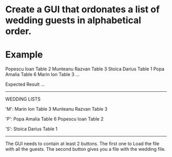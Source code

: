 # Create a GUI that ordonates a list of wedding guests in alphabetical order.

# Example 

Popescu Ioan Table 2
Munteanu Razvan Table 3
Stoica Darius Table 1
Popa Amalia Table 6
Marin Ion Table 3
...

Expected Result ...

----

WEDDING LISTS

'M':
Marin Ion Table 3
Munteanu Razvan Table 3

'P':
Popa Amalia Table 6
Popescu Ioan Table 2

'S':
Stoica Darius Table 1

--------

The GUI needs to contain at least 2 buttons.
The first one to Load the file with all the guests.
The second button gives you a file with the wedding file.
